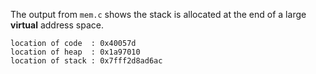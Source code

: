 The output from `mem.c` shows the stack is allocated at the end of a large
__virtual__ address space.
```
location of code  : 0x40057d
location of heap  : 0x1a97010
location of stack : 0x7fff2d8ad6ac
```
